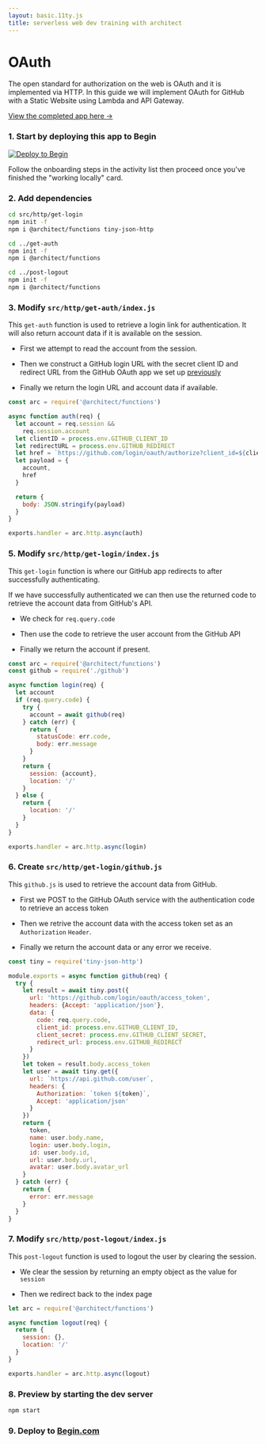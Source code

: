 ```yaml
---
layout: basic.11ty.js
title: serverless web dev training with architect
---
```


# OAuth

The open standard for authorization on the web is OAuth and it is implemented via HTTP.  In this guide we will implement OAuth for GitHub with a Static Website using Lambda and API Gateway.


[View the completed app here →](https://fly-ogy.begin.app/)


### 1. Start by deploying this app to Begin

[![Deploy to Begin](https://static.begin.com/deploy-to-begin.svg)](https://begin.com/apps/create?template=https://github.com/begin-examples/learn-static-oauth)

Follow the onboarding steps in the activity list then proceed once you've finished the "working locally" card.

### 2. Add dependencies 

```bash
cd src/http/get-login
npm init -f
npm i @architect/functions tiny-json-http

cd ../get-auth
npm init -f
npm i @architect/functions

cd ../post-logout
npm init -f
npm i @architect/functions
```


### 3. Modify `src/http/get-auth/index.js`

This `get-auth` function is used to retrieve a login link for authentication. It will also return account data if it is available on the session.

- First we attempt to read the account from the session.

- Then we construct a GitHub login URL with the secret client ID and redirect URL from the GitHub OAuth app we set up [previously](https://learn.begin.com/basic/state/env)

- Finally we return the login URL and account data if available.

```javascript
const arc = require('@architect/functions')

async function auth(req) {
  let account = req.session &&
    req.session.account
  let clientID = process.env.GITHUB_CLIENT_ID
  let redirectURL = process.env.GITHUB_REDIRECT
  let href = `https://github.com/login/oauth/authorize?client_id=${clientID}&redirect_url=${redirectURL}`
  let payload = {
    account,
    href
  }

  return {
    body: JSON.stringify(payload)
  }
}

exports.handler = arc.http.async(auth)
```


### 5. Modify `src/http/get-login/index.js`

This `get-login` function is where our GitHub app redirects to after successfully authenticating. 

If we have successfully authenticated we can then use the returned code to retrieve the account data from GitHub's API.

- We check for `req.query.code`

- Then use the code to retrieve the user account from the GitHub API

- Finally we return the account if present.

```javascript
const arc = require('@architect/functions')
const github = require('./github')

async function login(req) {
  let account
  if (req.query.code) {
    try {
      account = await github(req)
    } catch (err) {
      return {
        statusCode: err.code,
        body: err.message
      }
    }
    return {
      session: {account},
      location: '/'
    }
  } else {
    return {
      location: '/'
    }
  }
}

exports.handler = arc.http.async(login)
```


### 6. Create `src/http/get-login/github.js`

This `github.js` is used to retrieve the account data from GitHub.

- First we POST to the GitHub OAuth service with the authentication code to retrieve an access token

- Then we retrive the account data with the access token set as an `Authorization` `Header`.

- Finally we return the account data or any error we receive.

```javascript
const tiny = require('tiny-json-http')

module.exports = async function github(req) {
  try {
    let result = await tiny.post({
      url: 'https://github.com/login/oauth/access_token',
      headers: {Accept: 'application/json'},
      data: {
        code: req.query.code,
        client_id: process.env.GITHUB_CLIENT_ID,
        client_secret: process.env.GITHUB_CLIENT_SECRET,
        redirect_url: process.env.GITHUB_REDIRECT
      }
    })
    let token = result.body.access_token
    let user = await tiny.get({
      url: `https://api.github.com/user`,
      headers: {
        Authorization: `token ${token}`,
        Accept: 'application/json'
      }
    })
    return {
      token,
      name: user.body.name,
      login: user.body.login,
      id: user.body.id,
      url: user.body.url,
      avatar: user.body.avatar_url
    }
  } catch (err) {
    return {
      error: err.message
    }
  }
}
```

### 7. Modify `src/http/post-logout/index.js`

This `post-logout` function is used to logout the user by clearing the session.

 - We clear the session by returning an empty object as the value for `session`

 - Then we redirect back to the index page

```javascript
let arc = require('@architect/functions')

async function logout(req) {
  return {
    session: {},
    location: '/'
  }
}

exports.handler = arc.http.async(logout)

```


### 8. Preview by starting the dev server

```bash
npm start
```

### 9. Deploy to [Begin.com](https://begin.com)

